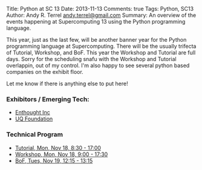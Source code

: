 Title: Python at SC 13
Date: 2013-11-13
Comments: true
Tags: Python, SC13
Author: Andy R. Terrel <andy.terrel@gmail.com>
Summary: An overview of the events happening at Supercomputing 13 using the Python programming language.

This year, just as the last few, will be another banner year for the Python programming language at Supercomputing. There will be the usually trifecta of Tutorial, Workshop, and BoF. This year the Workshop and Tutorial are full days. Sorry for the scheduling snafu with the Workshop and Tutorial overlappin, out of my control. I'm also happy to see several python based companies on the exhibit floor.

Let me know if there is anything else to put here!

### Exhibitors / Emerging Tech:

* [Enthought Inc](http://iebms.heiexpo.com/iebms/oep/oep_p2_details.aspx?sessionid=famejkfemei6eiofckfgo&OrderNbr=6477)
* [UQ Foundation](http://sc13.supercomputing.org/schedule/event_detail.php?evid=pec192)

### Technical Program

* [Tutorial, Mon, Nov 18, 8:30 - 17:00](|filename|/sc14/tutorial.md)
* [Workshop, Mon, Nov 18, 9:00 - 17:30](|filename|/sc14/workshop.md)
* [BoF, Tues, Nov 19, 12:15 - 13:15](|filename|/sc14/bof.md)






